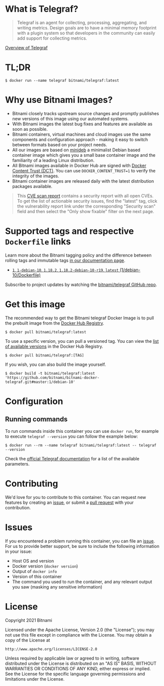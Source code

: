 
# What is Telegraf?

> Telegraf is an agent for collecting, processing, aggregating, and writing metrics. Design goals are to have a minimal memory footprint with a plugin system so that developers in the community can easily add support for collecting metrics.

[Overview of Telegraf](https://github.com/influxdata/telegraf)

# TL;DR

```console
$ docker run --name telegraf bitnami/telegraf:latest
```

# Why use Bitnami Images?

* Bitnami closely tracks upstream source changes and promptly publishes new versions of this image using our automated systems.
* With Bitnami images the latest bug fixes and features are available as soon as possible.
* Bitnami containers, virtual machines and cloud images use the same components and configuration approach - making it easy to switch between formats based on your project needs.
* All our images are based on [minideb](https://github.com/bitnami/minideb) a minimalist Debian based container image which gives you a small base container image and the familiarity of a leading Linux distribution.
* All Bitnami images available in Docker Hub are signed with [Docker Content Trust (DCT)](https://docs.docker.com/engine/security/trust/content_trust/). You can use `DOCKER_CONTENT_TRUST=1` to verify the integrity of the images.
* Bitnami container images are released daily with the latest distribution packages available.


> This [CVE scan report](https://quay.io/repository/bitnami/telegraf?tab=tags) contains a security report with all open CVEs. To get the list of actionable security issues, find the "latest" tag, click the vulnerability report link under the corresponding "Security scan" field and then select the "Only show fixable" filter on the next page.

# Supported tags and respective `Dockerfile` links

Learn more about the Bitnami tagging policy and the difference between rolling tags and immutable tags [in our documentation page](https://docs.bitnami.com/tutorials/understand-rolling-tags-containers/).


* [`1`, `1-debian-10`, `1.18.2`, `1.18.2-debian-10-r19`, `latest` (1/debian-10/Dockerfile)](https://github.com/bitnami/bitnami-docker-telegraf/blob/1.18.2-debian-10-r19/1/debian-10/Dockerfile)

Subscribe to project updates by watching the [bitnami/telegraf GitHub repo](https://github.com/bitnami/bitnami-docker-telegraf).

# Get this image

The recommended way to get the Bitnami telegraf Docker Image is to pull the prebuilt image from the [Docker Hub Registry](https://hub.docker.com/r/bitnami/telegraf).

```console
$ docker pull bitnami/telegraf:latest
```

To use a specific version, you can pull a versioned tag. You can view the [list of available versions](https://hub.docker.com/r/bitnami/telegraf/tags/) in the Docker Hub Registry.

```console
$ docker pull bitnami/telegraf:[TAG]
```

If you wish, you can also build the image yourself.

```console
$ docker build -t bitnami/telegraf:latest 'https://github.com/bitnami/bitnami-docker-telegraf.git#master:1/debian-10'
```

# Configuration

## Running commands

To run commands inside this container you can use `docker run`, for example to execute `telegraf --version` you can follow the example below:

```console
$ docker run --rm --name telegraf bitnami/telegraf:latest -- telegraf --version
```

Check the [official Telegraf documentation](https://docs.influxdata.com/telegraf) for a list of the available parameters.

# Contributing

We'd love for you to contribute to this container. You can request new features by creating an [issue](https://github.com/bitnami/bitnami-docker-telegraf/issues), or submit a [pull request](https://github.com/bitnami/bitnami-docker-telegraf/pulls) with your contribution.

# Issues

If you encountered a problem running this container, you can file an [issue](https://github.com/bitnami/bitnami-docker-telegraf/issues/new). For us to provide better support, be sure to include the following information in your issue:

- Host OS and version
- Docker version (`docker version`)
- Output of `docker info`
- Version of this container
- The command you used to run the container, and any relevant output you saw (masking any sensitive information)

# License

Copyright 2021 Bitnami

Licensed under the Apache License, Version 2.0 (the "License");
you may not use this file except in compliance with the License.
You may obtain a copy of the License at

    http://www.apache.org/licenses/LICENSE-2.0

Unless required by applicable law or agreed to in writing, software
distributed under the License is distributed on an "AS IS" BASIS,
WITHOUT WARRANTIES OR CONDITIONS OF ANY KIND, either express or implied.
See the License for the specific language governing permissions and
limitations under the License.
